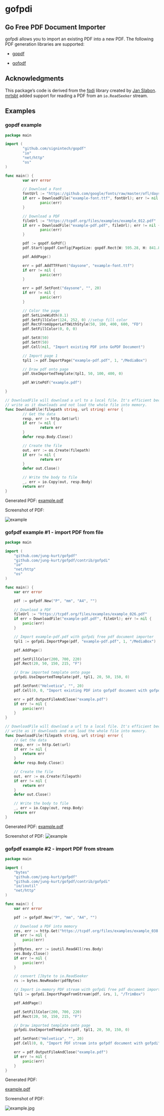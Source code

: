 # gofpdi

## Go Free PDF Document Importer

gofpdi allows you to import an existing PDF into a new PDF.  The following PDF generation libraries are supported:

- [gopdf](https://github.com/signintech/gopdf)

- [gofpdf](https://github.com/jung-kurt/gofpdf)

## Acknowledgments
This package’s code is derived from the [fpdi](https://github.com/Setasign/FPDI/tree/1.6.x-legacy) library created by [Jan Slabon](https://github.com/JanSlabon).
[mrtsbt](https://github.com/mrtsbt) added support for reading a PDF from an `io.ReadSeeker` stream.

## Examples

### gopdf example

```go
package main

import (
        "github.com/signintech/gopdf"
        "io"
        "net/http"
        "os"
)

func main() {
        var err error

        // Download a Font
        fontUrl := "https://github.com/google/fonts/raw/master/ofl/daysone/DaysOne-Regular.ttf"
        if err = DownloadFile("example-font.ttf", fontUrl); err != nil {
                panic(err)
        }

        // Download a PDF
        fileUrl := "https://tcpdf.org/files/examples/example_012.pdf"
        if err = DownloadFile("example-pdf.pdf", fileUrl); err != nil {
                panic(err)
        }

        pdf := gopdf.GoPdf{}
        pdf.Start(gopdf.Config{PageSize: gopdf.Rect{W: 595.28, H: 841.89}}) //595.28, 841.89 = A4

        pdf.AddPage()

        err = pdf.AddTTFFont("daysone", "example-font.ttf")
        if err != nil {
                panic(err)
        }

        err = pdf.SetFont("daysone", "", 20)
        if err != nil {
                panic(err)
        }

        // Color the page
        pdf.SetLineWidth(0.1)
        pdf.SetFillColor(124, 252, 0) //setup fill color
        pdf.RectFromUpperLeftWithStyle(50, 100, 400, 600, "FD")
        pdf.SetFillColor(0, 0, 0)

        pdf.SetX(50)
        pdf.SetY(50)
        pdf.Cell(nil, "Import existing PDF into GoPDF Document")

        // Import page 1
        tpl1 := pdf.ImportPage("example-pdf.pdf", 1, "/MediaBox")

        // Draw pdf onto page
        pdf.UseImportedTemplate(tpl1, 50, 100, 400, 0)

        pdf.WritePdf("example.pdf")

}

// DownloadFile will download a url to a local file. It's efficient because it will
// write as it downloads and not load the whole file into memory.
func DownloadFile(filepath string, url string) error {
        // Get the data
        resp, err := http.Get(url)
        if err != nil {
                return err
        }
        defer resp.Body.Close()

        // Create the file
        out, err := os.Create(filepath)
        if err != nil {
                return err
        }
        defer out.Close()

        // Write the body to file
        _, err = io.Copy(out, resp.Body)
        return err
}
```

Generated PDF: [example.pdf](https://github.com/signintech/gopdf/files/3144466/example.pdf)

Screenshot of PDF:

![example](https://user-images.githubusercontent.com/9421180/57180557-4c1dbd80-6e4f-11e9-8f47-9d40217805be.jpg)

### gofpdf example #1 - import PDF from file

```go
package main

import (
	"github.com/jung-kurt/gofpdf"
	"github.com/jung-kurt/gofpdf/contrib/gofpdi"
	"io"
	"net/http"
	"os"
)

func main() {
	var err error

	pdf := gofpdf.New("P", "mm", "A4", "")

	// Download a PDF
	fileUrl := "https://tcpdf.org/files/examples/example_026.pdf"
	if err = DownloadFile("example-pdf.pdf", fileUrl); err != nil {
		panic(err)
	}

	// Import example-pdf.pdf with gofpdi free pdf document importer
	tpl1 := gofpdi.ImportPage(pdf, "example-pdf.pdf", 1, "/MediaBox")

	pdf.AddPage()

	pdf.SetFillColor(200, 700, 220)
	pdf.Rect(20, 50, 150, 215, "F")

	// Draw imported template onto page
	gofpdi.UseImportedTemplate(pdf, tpl1, 20, 50, 150, 0)

	pdf.SetFont("Helvetica", "", 20)
	pdf.Cell(0, 0, "Import existing PDF into gofpdf document with gofpdi")

	err = pdf.OutputFileAndClose("example.pdf")
	if err != nil {
		panic(err)
	}
}

// DownloadFile will download a url to a local file. It's efficient because it will
// write as it downloads and not load the whole file into memory.
func DownloadFile(filepath string, url string) error {
	// Get the data
	resp, err := http.Get(url)
	if err != nil {
		return err
	}
	defer resp.Body.Close()

	// Create the file
	out, err := os.Create(filepath)
	if err != nil {
		return err
	}
	defer out.Close()

	// Write the body to file
	_, err = io.Copy(out, resp.Body)
	return err
}
```

Generated PDF:  [example.pdf](https://github.com/jung-kurt/gofpdf/files/3178770/example.pdf)

Screenshot of PDF:
![example](https://user-images.githubusercontent.com/9421180/57713804-ca8d1300-7638-11e9-9f8e-e3f803374803.jpg)



### gofpdf example #2 - import PDF from stream

```go
package main

import (
    "bytes"
    "github.com/jung-kurt/gofpdf"
    "github.com/jung-kurt/gofpdf/contrib/gofpdi"
    "io/ioutil"
    "net/http"
)

func main() {
    var err error

    pdf := gofpdf.New("P", "mm", "A4", "")

    // Download a PDF into memory                                                                                                                     
    res, err := http.Get("https://tcpdf.org/files/examples/example_038.pdf")
    if err != nil {
        panic(err)
    }
    pdfBytes, err := ioutil.ReadAll(res.Body)
    res.Body.Close()
    if err != nil {
        panic(err)
    }

    // convert []byte to io.ReadSeeker                                                                                                                
    rs := bytes.NewReader(pdfBytes)

    // Import in-memory PDF stream with gofpdi free pdf document importer                                                                             
    tpl1 := gofpdi.ImportPageFromStream(pdf, &rs, 1, "/TrimBox")

    pdf.AddPage()

    pdf.SetFillColor(200, 700, 220)
    pdf.Rect(20, 50, 150, 215, "F")

    // Draw imported template onto page                                                                                                               
    gofpdi.UseImportedTemplate(pdf, tpl1, 20, 50, 150, 0)

    pdf.SetFont("Helvetica", "", 20)
    pdf.Cell(0, 0, "Import PDF stream into gofpdf document with gofpdi")

    err = pdf.OutputFileAndClose("example.pdf")
    if err != nil {
        panic(err)
    }
}
```

Generated PDF:

[example.pdf](https://github.com/phpdave11/gofpdi/files/3483219/example.pdf)

Screenshot of PDF:

![example.jpg](https://user-images.githubusercontent.com/9421180/62728726-18b87500-b9e2-11e9-885c-7c68b7ac6222.jpg)
